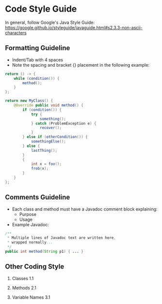 # Code Style Guide
In general, follow Google's Java Style Guide:
https://google.github.io/styleguide/javaguide.html#s2.3.3-non-ascii-characters

## Formatting Guideline
- Indent/Tab with 4 spaces
- Note the spacing and bracket {} placement in the following example:
```java
return () -> {
    while (condition()) {
        method();
    }
};

return new MyClass() {
    @Override public void method() {
        if (condition()) {
            try {
                something();
            } catch (ProblemException e) {
                recover();
            }
        } else if (otherCondition()) {
            somethingElse();
        } else {
            lastThing();
        }
        {
            int x = foo();
            frob(x);
        }
    }
};
```

## Comments Guideline
- Each class and method must have a Javadoc comment block explaining:
    + Purpose
    + Usage
- Example Javadoc:
```java
/**
 * Multiple lines of Javadoc text are written here,
 * wrapped normally...
 */
public int method(String p1) { ... }
```

## Other Coding Style

1. Classes
   1.1

2. Methods
   2.1

3. Variable Names
   3.1




